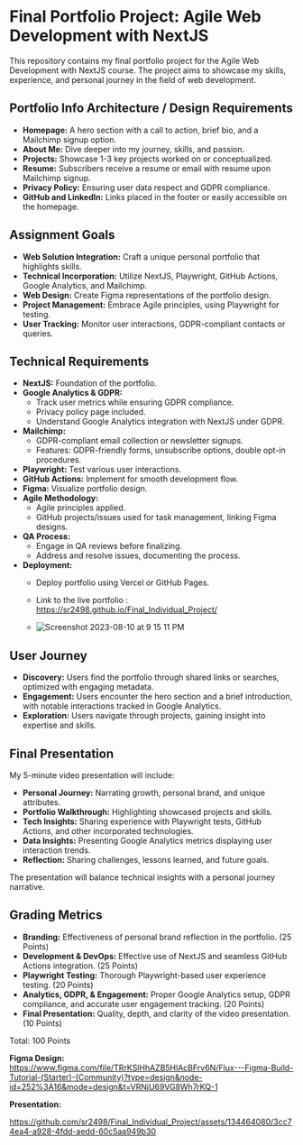 # Final Portfolio Project: Agile Web Development with NextJS

This repository contains my final portfolio project for the Agile Web Development with NextJS course. The project aims to showcase my skills, experience, and personal journey in the field of web development.

## Portfolio Info Architecture / Design Requirements

- **Homepage:** A hero section with a call to action, brief bio, and a Mailchimp signup option.
- **About Me:** Dive deeper into my journey, skills, and passion.
- **Projects:** Showcase 1-3 key projects worked on or conceptualized.
- **Resume:** Subscribers receive a resume or email with resume upon Mailchimp signup.
- **Privacy Policy:** Ensuring user data respect and GDPR compliance.
- **GitHub and LinkedIn:** Links placed in the footer or easily accessible on the homepage.

## Assignment Goals

- **Web Solution Integration:** Craft a unique personal portfolio that highlights skills.
- **Technical Incorporation:** Utilize NextJS, Playwright, GitHub Actions, Google Analytics, and Mailchimp.
- **Web Design:** Create Figma representations of the portfolio design.
- **Project Management:** Embrace Agile principles, using Playwright for testing.
- **User Tracking:** Monitor user interactions, GDPR-compliant contacts or queries.

## Technical Requirements

- **NextJS:** Foundation of the portfolio.
- **Google Analytics & GDPR:**
  - Track user metrics while ensuring GDPR compliance.
  - Privacy policy page included.
  - Understand Google Analytics integration with NextJS under GDPR.
- **Mailchimp:**
  - GDPR-compliant email collection or newsletter signups.
  - Features: GDPR-friendly forms, unsubscribe options, double opt-in procedures.
- **Playwright:** Test various user interactions.
- **GitHub Actions:** Implement for smooth development flow.
- **Figma:** Visualize portfolio design.
- **Agile Methodology:**
  - Agile principles applied.
  - GitHub projects/issues used for task management, linking Figma designs.
- **QA Process:**
  - Engage in QA reviews before finalizing.
  - Address and resolve issues, documenting the process.
- **Deployment:**
  - Deploy portfolio using Vercel or GitHub Pages.
  - Link to the live portfolio : https://sr2498.github.io/Final_Individual_Project/
 
  - ![Screenshot 2023-08-10 at 9 15 11 PM](https://github.com/sr2498/Final_Individual_Project/assets/134464080/89ea851a-e596-48aa-9e75-546243548a31)


## User Journey

- **Discovery:** Users find the portfolio through shared links or searches, optimized with engaging metadata.
- **Engagement:** Users encounter the hero section and a brief introduction, with notable interactions tracked in Google Analytics.
- **Exploration:** Users navigate through projects, gaining insight into expertise and skills.

## Final Presentation

My 5-minute video presentation will include:

- **Personal Journey:** Narrating growth, personal brand, and unique attributes.
- **Portfolio Walkthrough:** Highlighting showcased projects and skills.
- **Tech Insights:** Sharing experience with Playwright tests, GitHub Actions, and other incorporated technologies.
- **Data Insights:** Presenting Google Analytics metrics displaying user interaction trends.
- **Reflection:** Sharing challenges, lessons learned, and future goals.

The presentation will balance technical insights with a personal journey narrative.

## Grading Metrics

- **Branding:** Effectiveness of personal brand reflection in the portfolio. (25 Points)
- **Development & DevOps:** Effective use of NextJS and seamless GitHub Actions integration. (25 Points)
- **Playwright Testing:** Thorough Playwright-based user experience testing. (20 Points)
- **Analytics, GDPR, & Engagement:** Proper Google Analytics setup, GDPR compliance, and accurate user engagement tracking. (20 Points)
- **Final Presentation:** Quality, depth, and clarity of the video presentation. (10 Points)

Total: 100 Points


**Figma Design:** https://www.figma.com/file/TRrKSlHhAZB5HlAcBFrv6N/Flux---Figma-Build-Tutorial-(Starter)-(Community)?type=design&node-id=252%3A16&mode=design&t=VRNjU69VG8Wh7rKQ-1


**Presentation:** 

https://github.com/sr2498/Final_Individual_Project/assets/134464080/3cc74ea4-a928-4fdd-aedd-60c5aa949b30

